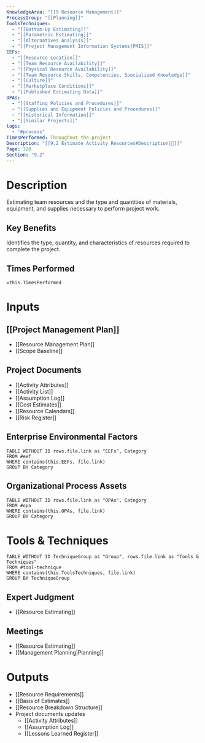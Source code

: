 ```yaml
---
KnowledgeArea: "[[9 Resource Management]]"
ProcessGroup: "[[Planning]]"
ToolsTechniques:
  - "[[Bottom-Up Estimating]]"
  - "[[Parametric Estimating]]"
  - "[[Alternatives Analysis]]"
  - "[[Project Management Information Systems|PMIS]]"
EEFs:
  - "[[Resource Location]]"
  - "[[Team Resource Availability]]"
  - "[[Physical Resource Availability]]"
  - "[[Team Resource Skills, Competencies, Specialized Knowledge]]"
  - "[[Culture]]"
  - "[[Marketplace Conditions]]"
  - "[[Published Estimating Data]]"
OPAs:
  - "[[Staffing Policies and Procedures]]"
  - "[[Supplies and Equipment Policies and Procedures]]"
  - "[[Historical Information]]"
  - "[[Similar Projects]]"
tags:
  - "#process"
TimesPerformed: Throughout the project
Description: "[[9.2 Estimate Activity Resources#Description|📝]]"
Page: 320
Section: "9.2"
---
```

# Description
Estimating team resources and the type and quantities of materials, equipment, and supplies necessary to perform project work.
## Key Benefits
Identifies the type, quantity, and characteristics of resources required to complete the project.
## Times Performed
`=this.TimesPerformed`
# Inputs
## [[Project Management Plan]]
- [[Resource Management Plan]]
- [[Scope Baseline]]
## Project Documents
- [[Activity Attributes]]
- [[Activity List]]
- [[Assumption Log]]
- [[Cost Estimates]]
- [[Resource Calendars]]
- [[Risk Register]]
## Enterprise Environmental Factors
```dataview
TABLE WITHOUT ID rows.file.link as "EEFs", Category
FROM #eef
WHERE contains(this.EEFs, file.link)
GROUP BY Category
```
## Organizational Process Assets
```dataview
TABLE WITHOUT ID rows.file.link as "OPAs", Category
FROM #opa
WHERE contains(this.OPAs, file.link)
GROUP BY Category
```
# Tools & Techniques
```dataview
TABLE WITHOUT ID TechniqueGroup as "Group", rows.file.link as "Tools & Techniques"
FROM #tool-technique
WHERE contains(this.ToolsTechniques, file.link)
GROUP BY TechniqueGroup
```
## Expert Judgment
- [[Resource Estimating]]
## Meetings
- [[Resource Estimating]]
- [[Management Planning|Planning]]
# Outputs
- [[Resource Requirements]]
- [[Basis of Estimates]]
- [[Resource Breakdown Structure]]
- Project documents updates
	- [[Activity Attributes]]
	- [[Assumption Log]]
	- [[Lessons Learned Register]]